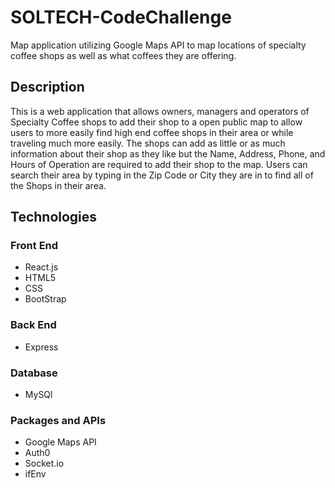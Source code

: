 # SOLTECH-CodeChallenge
Map application utilizing Google Maps API to map locations of specialty coffee shops as well as what coffees they are offering.

## Description
This is a web application that allows owners, managers and operators of Specialty Coffee shops to add their shop to a open public map to allow users to more easily find high end coffee shops in their area or while traveling much more easily. The shops can add as little or as much information about their shop as they like but the Name, Address, Phone, and Hours of Operation are required to add their shop to the map. Users can search their area by typing in the Zip Code or City they are in to find all of the Shops in their area. 

## Technologies

### Front End
* React.js
* HTML5
* CSS
* BootStrap

### Back End
* Express

### Database
* MySQl

### Packages and APIs
* Google Maps API
* Auth0
* Socket.io
* ifEnv



